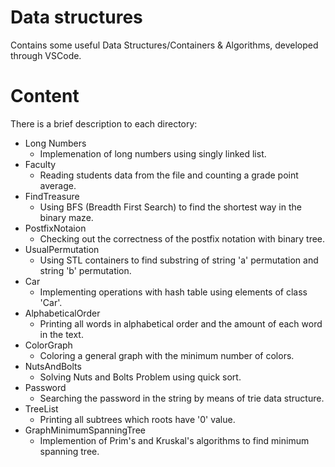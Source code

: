 # Data structures
Contains some useful Data Structures/Containers & Algorithms, developed through VSCode.
# Content
There is a brief description to each directory:
- Long Numbers
    - Implemenation of long numbers using singly linked list.
- Faculty
    - Reading students data from the file and counting a grade point average. 
- FindTreasure
    - Using BFS (Breadth First Search) to find the shortest way in the binary maze.
- PostfixNotaion
    - Checking out the correctness of the postfix notation with binary tree.
- UsualPermutation
    - Using STL containers to find substring of string 'a' permutation and string 'b' permutation.
- Car
    - Implementing operations with hash table using elements of class 'Car'.  
- AlphabeticalOrder
    - Printing all words in alphabetical order and the amount of each word in the text.    
- ColorGraph
    - Coloring a general graph with the minimum number of colors.  
- NutsAndBolts
    - Solving Nuts and Bolts Problem using quick sort.   
- Password
    - Searching the password in the string by means of trie data structure.
- TreeList
    - Printing all subtrees which roots have '0' value.  
- GraphMinimumSpanningTree
    - Implemention of Prim's and Kruskal's algorithms to find minimum spanning tree.  
